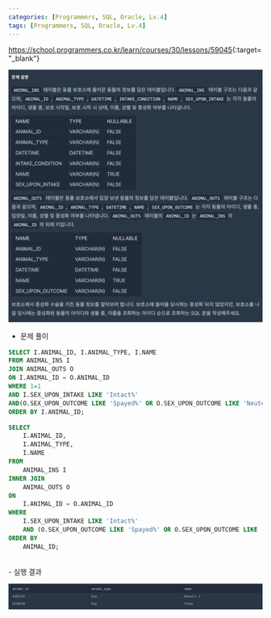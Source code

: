 ```yaml
---
categories: [Programmers, SQL, Oracle, Lv.4]
tags: [Programmers, SQL, Oracle, Lv.4] 
---
```


<https://school.programmers.co.kr/learn/courses/30/lessons/59045>{:target="_blank"}

![문제](/assets/img/programmers/sql/oracle/lv.4/%EB%B3%B4%ED%98%B8%EC%86%8C%EC%97%90%EC%84%9C_%EC%A4%91%EC%84%B1%ED%99%94%ED%95%9C_%EB%8F%99%EB%AC%BC(1).png)

- 문제 풀이

```sql
SELECT I.ANIMAL_ID, I.ANIMAL_TYPE, I.NAME
FROM ANIMAL_INS I
JOIN ANIMAL_OUTS O
ON I.ANIMAL_ID = O.ANIMAL_ID
WHERE 1=1
AND I.SEX_UPON_INTAKE LIKE 'Intact%'
AND(O.SEX_UPON_OUTCOME LIKE 'Spayed%' OR O.SEX_UPON_OUTCOME LIKE 'Neutered%')
ORDER BY I.ANIMAL_ID;
```
```sql
SELECT
    I.ANIMAL_ID,
    I.ANIMAL_TYPE,
    I.NAME
FROM
    ANIMAL_INS I
INNER JOIN
    ANIMAL_OUTS O
ON
    I.ANIMAL_ID = O.ANIMAL_ID
WHERE
    I.SEX_UPON_INTAKE LIKE 'Intact%'
    AND (O.SEX_UPON_OUTCOME LIKE 'Spayed%' OR O.SEX_UPON_OUTCOME LIKE 'Neutered%')
ORDER BY
    ANIMAL_ID;
```

<br>
- 실행 결과

![실행 결과](/assets/img/programmers/sql/oracle/lv.4/%EB%B3%B4%ED%98%B8%EC%86%8C%EC%97%90%EC%84%9C_%EC%A4%91%EC%84%B1%ED%99%94%ED%95%9C_%EB%8F%99%EB%AC%BC(2).png)
